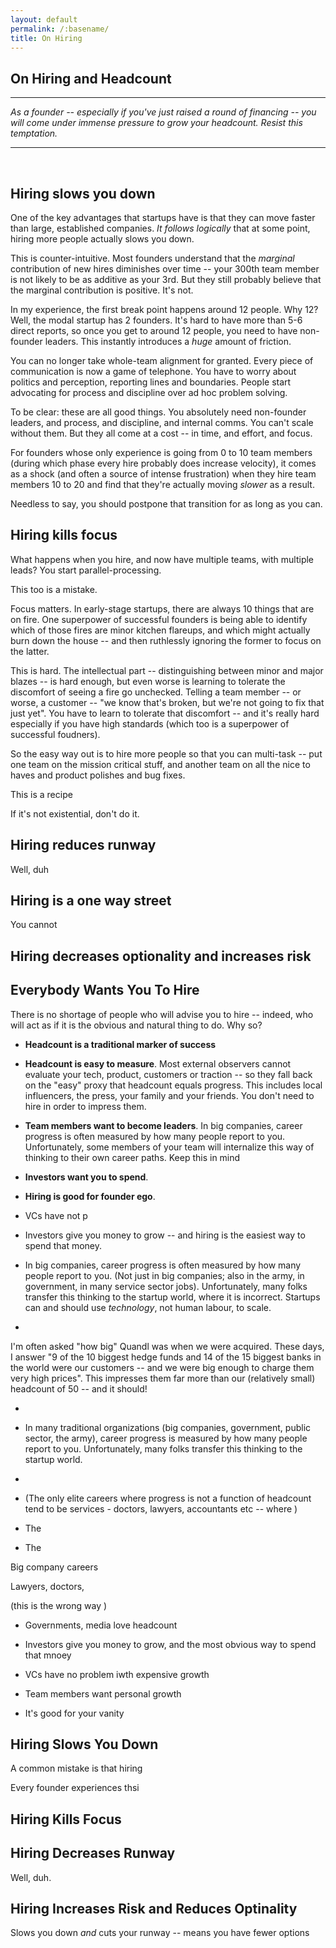 ```yaml
---
layout: default
permalink: /:basename/
title: On Hiring
---
```

## On Hiring and Headcount

----

*As a founder -- especially if you've just raised a round of financing -- you will come under immense pressure to grow your headcount.  Resist this temptation.*

----

<br/>

## Hiring slows you down

One of the key advantages that startups have is that they can move faster than large, established companies.  *It follows logically* that at some point, hiring more people actually slows you down.

This is counter-intuitive.  Most founders understand that the *marginal* contribution of new hires diminishes over time -- your 300th team member is not likely to be as additive as your 3rd.  But they still probably believe that the marginal contribution is positive.  It's not.  

In my experience, the first break point happens around 12 people.  Why 12?  Well, the modal startup has 2 founders.  It's hard to have more than 5-6 direct reports, so once you get to around 12 people, you need to have non-founder leaders.  This instantly introduces a *huge* amount of friction.  

You can no longer take whole-team alignment for granted.  Every piece of communication is now a game of telephone.  You have to worry about politics and perception, reporting lines and boundaries.  People start advocating for process and discipline over ad hoc problem solving.  

To be clear: these are all good things.  You absolutely need non-founder leaders, and process, and discipline, and internal comms.  You can't scale without them.  But they all come at a cost -- in time, and effort, and focus. 

For founders whose only experience is going from 0 to 10 team members (during which phase every hire probably does increase velocity), it comes as a shock (and often a source of intense frustration) when they hire team members 10 to 20 and find that they're actually moving *slower* as a result.  

Needless to say, you should postpone that transition for as long as you can. 


## Hiring kills focus

What happens when you hire, and now have multiple teams, with multiple leads?  You start parallel-processing.

This too is a mistake.  

Focus matters.  In early-stage startups, there are always 10 things that are on fire.  One superpower of successful founders is being able to identify which of those fires are minor kitchen flareups, and which might actually burn down the house -- and then ruthlessly ignoring the former to focus on the latter.

This is hard.  The intellectual part -- distinguishing between minor and major blazes -- is hard enough, but even worse is learning to tolerate the discomfort of seeing a fire go unchecked.  Telling a team member -- or worse, a customer -- "we know that's broken, but we're not going to fix that just yet".  You have to learn to tolerate that discomfort -- and it's really hard especially if you have high standards (which too is a superpower of successful foudners).

So the easy way out is to hire more people so that you can multi-task -- put one team on the mission critical stuff, and another team on all the nice to haves and product polishes and bug fixes.  

This is a recipe 

If it's not existential, don't do it.

## Hiring reduces runway

Well, duh


## Hiring is a one way street

You cannot 

## Hiring decreases optionality and increases risk




## Everybody Wants You To Hire

There is no shortage of people who will advise you to hire -- indeed, who will act as if it is the obvious and natural thing to do.  Why so?

- **Headcount is a traditional marker of success**


- **Headcount is easy to measure**.  Most external observers cannot evaluate your tech, product, customers or traction -- so they fall back on the "easy" proxy that headcount equals progress.  This includes local influencers, the press, your family and your friends.  You don't need to hire in order to impress them.

- **Team members want to become leaders**. In big companies, career progress is often measured by how many people report to you.  Unfortunately, some members of your team will internalize this way of thinking to their own career paths.  Keep this in mind 

- **Investors want you to spend**.

- **Hiring is good for founder ego**.

- VCs have not p

- Investors give you money to grow -- and hiring is the easiest way to spend that money.  



- In big companies, career progress is often measured by how many people report to you.  (Not just in big companies; also in the army, in government, in many service sector jobs).  Unfortunately, many folks transfer this thinking to the startup world, where it is incorrect.  Startups can and should use *technology*, not human labour, to scale.

- 




I'm often asked "how big" Quandl was when we were acquired.  These days, I answer "9 of the 10 biggest hedge funds and 14 of the 15 biggest banks in the world were our customers -- and we were big enough to charge them very high prices".  This impresses them far more than our (relatively small) headcount of 50 -- and it should!

- 

- In many traditional organizations (big companies, government, public sector, the army), career progress is measured by how many people report to you.  Unfortunately, many folks transfer this thinking to the startup world.

- 




- (The only elite careers where progress is not a function of headcount tend to be services - doctors, lawyers, accountants etc -- where )

- The 

- The 

Big company careers

Lawyers, doctors, 

(this is the wrong way )


- Governments, media love headcount

- Investors give you money to grow, and the most obvious way to spend that mnoey

- VCs have no problem iwth expensive growth

- Team members want personal growth

- It's good for your vanity 




## Hiring Slows You Down


A common mistake is that hiring

Every founder experiences thsi




## Hiring Kills Focus


## Hiring Decreases Runway

Well, duh.



## Hiring Increases Risk and Reduces Optinality 


Slows you down *and* cuts your runway -- means you have fewer options


## 


